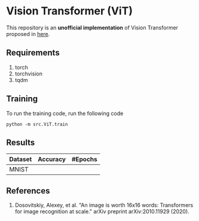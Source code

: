 # Vision Transformer (ViT)

This repository is an __unofficial implementation__ of Vision Transformer proposed in [here](https://arxiv.org/pdf/2010.11929.pdf).


## Requirements
1. torch
2. torchvision
3. tqdm


## Training
To run the training code, run the following code

```
python -m src.ViT.train
```

## Results
| Dataset | Accuracy | #Epochs |
|---------|----------|---------|
| MNIST   |          |         |

## References
1. Dosovitskiy, Alexey, et al. "An image is worth 16x16 words: Transformers for image recognition at scale." arXiv preprint arXiv:2010.11929 (2020).
